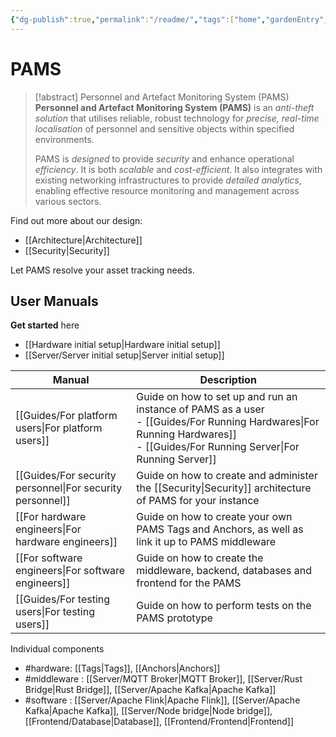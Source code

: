 ```yaml
---
{"dg-publish":true,"permalink":"/readme/","tags":["home","gardenEntry","gardenEntry"],"noteIcon":""}
---
```


# PAMS

> [!abstract] Personnel and Artefact Monitoring System (PAMS)
> **Personnel and Artefact Monitoring System (PAMS)** is an *anti-theft solution* that utilises reliable, robust technology for *precise, real-time localisation* of personnel and sensitive objects within specified environments.
> 
> PAMS is *designed* to provide *security* and enhance operational *efficiency*. It is both *scalable* and *cost-efficient*. It also integrates with existing networking infrastructures to provide *detailed analytics*, enabling effective resource monitoring and management across various sectors.

Find out more about our design:

- [[Architecture\|Architecture]]
- [[Security\|Security]]

Let PAMS resolve your asset tracking needs.

## User Manuals

**Get started** here

- [[Hardware initial setup\|Hardware initial setup]]
- [[Server/Server initial setup\|Server initial setup]]

| Manual                     | Description                                                                                                             |
| -------------------------- | ----------------------------------------------------------------------------------------------------------------------- |
| [[Guides/For platform users\|For platform users]]     | Guide on how to set up and run an instance of PAMS as a user<br>- [[Guides/For Running Hardwares\|For Running Hardwares]]<br>- [[Guides/For Running Server\|For Running Server]] |
| [[Guides/For security personnel\|For security personnel]] | Guide on how to create and administer the [[Security\|Security]] architecture of PAMS for your instance                           |
| [[For hardware engineers\|For hardware engineers]] | Guide on how to create your own PAMS Tags and Anchors, as well as link it up to PAMS middleware                         |
| [[For software engineers\|For software engineers]] | Guide on how to create the middleware, backend, databases and frontend for the PAMS                                     |
| [[Guides/For testing users\|For testing users]]      | Guide on how to perform tests on the PAMS prototype                                                                     |

Individual components

- #hardware: [[Tags\|Tags]], [[Anchors\|Anchors]]
- #middleware : [[Server/MQTT Broker\|MQTT Broker]], [[Server/Rust Bridge\|Rust Bridge]], [[Server/Apache Kafka\|Apache Kafka]]
- #software : [[Server/Apache Flink\|Apache Flink]], [[Server/Apache Kafka\|Apache Kafka]], [[Server/Node bridge\|Node bridge]], [[Frontend/Database\|Database]], [[Frontend/Frontend\|Frontend]]

